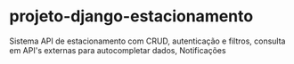 # projeto-django-estacionamento
Sistema API de estacionamento com CRUD, autenticação e filtros, consulta em API's externas para autocompletar dados, Notificações
